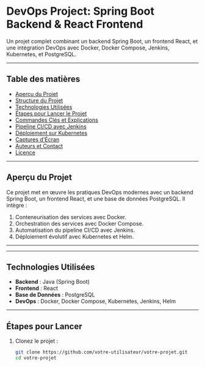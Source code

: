 # **DevOps Project: Spring Boot Backend & React Frontend**

Un projet complet combinant un backend Spring Boot, un frontend React, et une intégration DevOps avec Docker, Docker Compose, Jenkins, Kubernetes, et PostgreSQL.

---

## **Table des matières**
- [Aperçu du Projet](#aperçu-du-projet)
- [Structure du Projet](#structure-du-projet)
- [Technologies Utilisées](#technologies-utilisées)
- [Étapes pour Lancer le Projet](#étapes-pour-lancer-le-projet)
- [Commandes Clés et Explications](#commandes-clés-et-explications)
- [Pipeline CI/CD avec Jenkins](#pipeline-cicd-avec-jenkins)
- [Déploiement sur Kubernetes](#déploiement-sur-kubernetes)
- [Captures d'Écran](#captures-décran)
- [Auteurs et Contact](#auteurs-et-contact)
- [Licence](#licence)

---

## **Aperçu du Projet**

Ce projet met en œuvre les pratiques DevOps modernes avec un backend Spring Boot, un frontend React, et une base de données PostgreSQL. Il intègre :

1. Conteneurisation des services avec Docker.
2. Orchestration des services avec Docker Compose.
3. Automatisation du pipeline CI/CD avec Jenkins.
4. Déploiement évolutif avec Kubernetes et Helm.

---


---

## **Technologies Utilisées**
- **Backend** : Java (Spring Boot)
- **Frontend** : React
- **Base de Données** : PostgreSQL
- **DevOps** : Docker, Docker Compose, Kubernetes, Jenkins, Helm

---

## **Étapes pour Lancer**
1. Clonez le projet :
   ```bash
   git clone https://github.com/votre-utilisateur/votre-projet.git
   cd votre-projet
